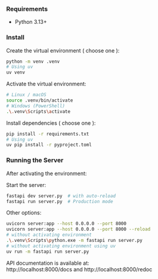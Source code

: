 ### Requirements
- Python 3.13+

### Install
Create the virtual environment ( choose one ):
```bash
python -m venv .venv
# Using uv
uv venv  
``` 

Activate the virtual environment:
```bash
# Linux / macOS
source .venv/bin/activate
# Windows (PowerShell)
.\.venv\Scripts\activate
```

Install dependencies ( choose one ):
```bash
pip install -r requirements.txt
# Using uv
uv pip install -r pyproject.toml  
```

### Running the Server
After activating the environment:  

Start the server:
```bash
fastapi dev server.py  # with auto-reload
fastapi run server.py  # Production mode
```

Other options:
```bash
uvicorn server:app --host 0.0.0.0 --port 8000 
uvicorn server:app --host 0.0.0.0 --port 8000 --reload  
# without activating environment
.\.venv\Scripts\python.exe -m fastapi run server.py
# without activating environment using uv
uv run -m fastapi run server.py
```

API documentation is available at:  
http://localhost:8000/docs and http://localhost:8000/redoc
